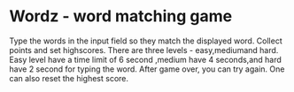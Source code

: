 # Wordz - word matching game

Type  the words in the input field so they match the displayed word. Collect points and set highscores.
There are three levels - easy,mediumand hard.
Easy level have a time limit of 6 second ,medium have 4 seconds,and hard have 2 second for typing the word.
After game over, you can try again.
One can also reset the highest score.